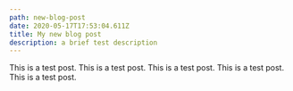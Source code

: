 ```yaml
---
path: new-blog-post
date: 2020-05-17T17:53:04.611Z
title: My new blog post
description: a brief test description
---
```

This is a test post. This is a test post. This is a test post. This is a test post. This is a test post.